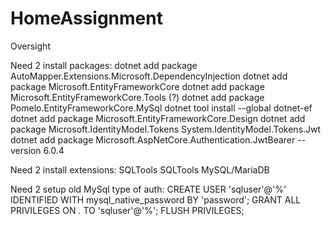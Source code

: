 # HomeAssignment
Oversight

Need 2 install packages:
dotnet add package AutoMapper.Extensions.Microsoft.DependencyInjection
dotnet add package Microsoft.EntityFrameworkCore
dotnet add package Microsoft.EntityFrameworkCore.Tools (?)
dotnet add package Pomelo.EntityFrameworkCore.MySql
dotnet tool install --global dotnet-ef
dotnet add package Microsoft.EntityFrameworkCore.Design
dotnet add package Microsoft.IdentityModel.Tokens 
System.IdentityModel.Tokens.Jwt
dotnet add package Microsoft.AspNetCore.Authentication.JwtBearer --version 6.0.4

Need 2 install extensions:
SQLTools
SQLTools MySQL/MariaDB

Need 2 setup old MySql type of auth:
CREATE USER 'sqluser'@'%' IDENTIFIED WITH mysql_native_password BY 'password';
GRANT ALL PRIVILEGES ON *.* TO 'sqluser'@'%';
FLUSH PRIVILEGES;
